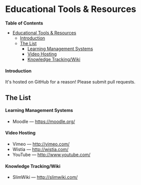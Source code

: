 # Educational Tools & Resources
**Table of Contents**

* [Educational Tools & Resources](#user-content-educational-tools--resources)
  * [Introduction](#user-content-introduction)
  * [The List](#user-content-the-list)
    * [Learning Management Systems](#user-content-learning-management-systems)
    * [Video Hosting](#user-content-video-hosting)
    * [Knowledge Tracking/Wiki](#user-content-knowledge-trackingwiki)

#### Introduction

It's hosted on GitHub for a reason! Please submit pull requests.

## The List

#### Learning Management Systems
* Moodle — https://moodle.org/

#### Video Hosting 
* Vimeo — http://vimeo.com/
* Wistia — http://wistia.com/
* YouTube — http://www.youtube.com/

#### Knowledge Tracking/Wiki
* SlimWiki — http://slimwiki.com/ 